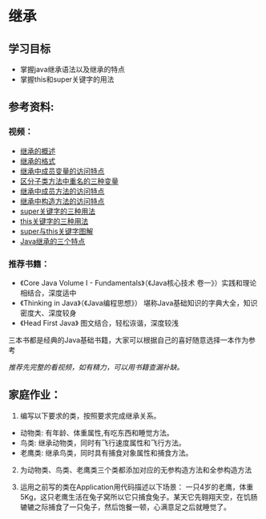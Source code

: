# 继承

## 学习目标
- 掌握java继承语法以及继承的特点
- 掌握this和super关键字的用法

## 参考资料:
### 视频：
- [继承的概述](https://www.bilibili.com/video/av79312032?p=152)
- [继承的格式](https://www.bilibili.com/video/av79312032?p=153)
- [继承中成员变量的访问特点](https://www.bilibili.com/video/av79312032?p=154)
- [区分子类方法中重名的三种变量](https://www.bilibili.com/video/av79312032?p=155)
- [继承中成员方法的访问特点](https://www.bilibili.com/video/av79312032?p=156)
- [继承中构造方法的访问特点](https://www.bilibili.com/video/av79312032?p=160)
- [super关键字的三种用法](https://www.bilibili.com/video/av79312032?p=161)
- [this关键字的三种用法](https://www.bilibili.com/video/av79312032?p=162)
- [super与this关键字图解](https://www.bilibili.com/video/av79312032?p=163)
- [Java继承的三个特点](https://www.bilibili.com/video/av79312032?p=164)

### 推荐书籍：
- 《Core Java Volume I - Fundamentals》（《Java核心技术 卷一》）实践和理论相结合，深度适中
- 《Thinking in Java》（《Java编程思想》） 堪称Java基础知识的字典大全，知识密度大、深度较身
- 《Head First Java》 图文结合，轻松诙谐，深度较浅

三本书都是经典的Java基础书籍，大家可以根据自己的喜好随意选择一本作为参考

_推荐先完整的看视频，如有精力，可以用书籍查漏补缺。_

## 家庭作业：

1. 编写以下要求的类，按照要求完成继承关系。
  * 动物类: 有年龄、体重属性,有吃东西和睡觉方法。
  * 鸟类: 继承动物类，同时有飞行速度属性和飞行方法。
  * 老鹰类: 继承鸟类，同时具有捕食对象属性和捕食方法。

2. 为动物类、鸟类、老鹰类三个类都添加对应的无参构造方法和全参构造方法

3. 运用之前写的类在Application用代码描述以下场景：
一只4岁的老鹰，体重5Kg，这只老鹰生活在兔子窝所以它只捕食兔子。某天它先翱翔天空，在饥肠辘辘之际捕食了一只兔子，然后饱餐一顿，心满意足之后就睡觉了。







